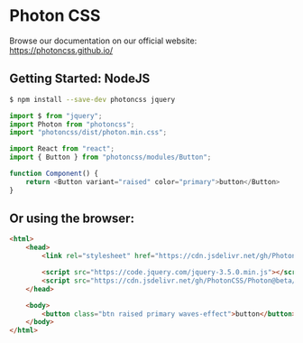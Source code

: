 # Photon CSS

Browse our documentation on our official website: https://photoncss.github.io/

## Getting Started: NodeJS
```bash
$ npm install --save-dev photoncss jquery
```

```javascript
import $ from "jquery";
import Photon from "photoncss";
import "photoncss/dist/photon.min.css";

import React from "react";
import { Button } from "photoncss/modules/Button";

function Component() {
	return <Button variant="raised" color="primary">button</Button>
}
```

## Or using the browser:
```html
<html>
	<head>
		<link rel="stylesheet" href="https://cdn.jsdelivr.net/gh/PhotonCSS/Photon@beta/dist/photon.min.css" />

		<script src="https://code.jquery.com/jquery-3.5.0.min.js"></script>
		<script src="https://cdn.jsdelivr.net/gh/PhotonCSS/Photon@beta/dist/photon.min.js"></script>
	</head>

	<body>
		<button class="btn raised primary waves-effect">button</button>
	</body>
</html>
```
